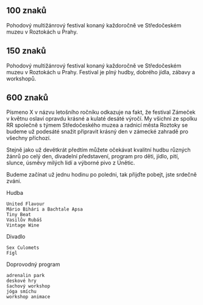 ## 100 znaků

Pohodový multižánrový festival konaný každoročně ve Středočeském muzeu v Roztokách u Prahy.

## 150 znaků

Pohodový multižánrový festival konaný každoročně ve Středočeském muzeu v Roztokách u Prahy. Festival je plný hudby, dobrého jídla, zábavy a workshopů.

## 600 znaků

Písmeno X v názvu letošního ročníku odkazuje na fakt, že festival Zámeček v květnu oslaví opravdu krásné a kulaté desáté výročí. My všichni ze spolku RR společně s týmem Středočeského muzea a radnicí města Roztoky se budeme už podesáté snažit připravit krásný den v zámecké zahradě pro všechny příchozí.

Stejně jako už devětkrát předtím můžete očekávat kvalitní hudbu různých žánrů po celý den, divadelní představení, program pro děti, jídlo, pití, slunce, úsměvy milých lidí a výborné pivo z Únětic.

Budeme začínat už jednu hodinu po poledni, tak přijďte pobejt, jste srdečně zváni.

Hudba

    United Flavour
    Mário Bihári a Bachtale Apsa
    Tiny Beat
    Vasilův Rubáš
    Vintage Wine

Divadlo

    Sex Culomets
    Fígl

Doprovodný program

    adrenalin park
    deskové hry
    šachový workshop
    jóga smíchu
    workshop animace
